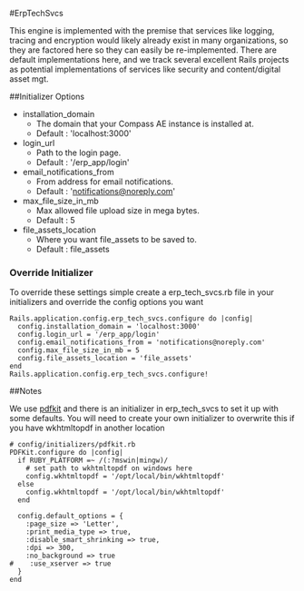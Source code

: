 #ErpTechSvcs

This engine is implemented with the premise that services like logging, tracing and encryption would likely already exist in many organizations, so they are factored here so they can easily be re-implemented. There are default implementations here, and we track several excellent Rails projects as potential implementations of services like security and content/digital asset mgt.

##Initializer Options

- installation\_domain
  - The domain that your Compass AE instance is installed at.
  - Default : 'localhost:3000'
- login\_url
  - Path to the login page.
  - Default : '/erp_app/login'
- email\_notifications\_from
  - From address for email notifications.
  - Default : 'notifications@noreply.com'
- max\_file\_size\_in\_mb
  - Max allowed file upload size in mega bytes.
  - Default : 5
- file\_assets\_location
  - Where you want file_assets to be saved to.
  - Default : file_assets

### Override Initializer

To override these settings simple create a erp_tech_svcs.rb file in your initializers and override the config options you want

    Rails.application.config.erp_tech_svcs.configure do |config|
      config.installation_domain = 'localhost:3000'
      config.login_url = '/erp_app/login'
      config.email_notifications_from = 'notifications@noreply.com'
      config.max_file_size_in_mb = 5
      config.file_assets_location = 'file_assets'
    end
    Rails.application.config.erp_tech_svcs.configure!

##Notes

We use [pdfkit](https://github.com/jdpace/PDFKit) and there is an initializer in erp\_tech\_svcs to set it up with some defaults.  You will need to create your
own initializer to overwrite this if you have wkhtmltopdf in another location

    # config/initializers/pdfkit.rb
    PDFKit.configure do |config|
      if RUBY_PLATFORM =~ /(:?mswin|mingw)/
        # set path to wkhtmltopdf on windows here
        config.wkhtmltopdf = '/opt/local/bin/wkhtmltopdf'
      else
        config.wkhtmltopdf = '/opt/local/bin/wkhtmltopdf'
      end

      config.default_options = {
        :page_size => 'Letter',
        :print_media_type => true,
        :disable_smart_shrinking => true,
        :dpi => 300,
        :no_background => true
    #    :use_xserver => true
      }
    end
